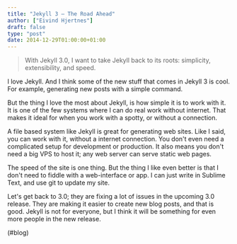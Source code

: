 ```yaml
---
title: "Jekyll 3 — The Road Ahead"
author: ["Eivind Hjertnes"]
draft: false
type: "post"
date: 2014-12-29T01:00:00+01:00
---
```


> With Jekyll 3.0, I want to take Jekyll back to its roots: simplicity,
> extensibility, and speed.

I love Jekyll. And I think some of the new stuff that comes in Jekyll 3
is cool. For example, generating new posts with a simple command.

But the thing I love the most about Jekyll, is how simple it is to work
with it. It is one of the few systems where I can do real work without
internet. That makes it ideal for when you work with a spotty, or
without a connection.

A file based system like Jekyll is great for generating web sites. Like
I said, you can work with it, without a internet connection. You don't
even need a complicated setup for development or production. It also
means you don't need a big VPS to host it; any web server can serve
static web pages.

The speed of the site is one thing. But the thing I like even better is
that I don't need to fiddle with a web-interface or app. I can just
write in Sublime Text, and use git to update my site.

Let's get back to 3.0; they are fixing a lot of issues in the upcoming
3.0 release. They are making it easier to create new blog posts, and
that is good. Jekyll is not for everyone, but I think it will be
something for even more people in the new release.

(#blog)
